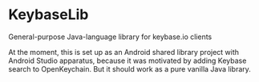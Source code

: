 KeybaseLib
=========

General-purpose Java-language library for keybase.io clients

At the moment, this is set up as an Android shared library project with Android Studio apparatus, 
because it was motivated by adding Keybase search to OpenKeychain.  But it should work as a pure
vanilla Java library.
